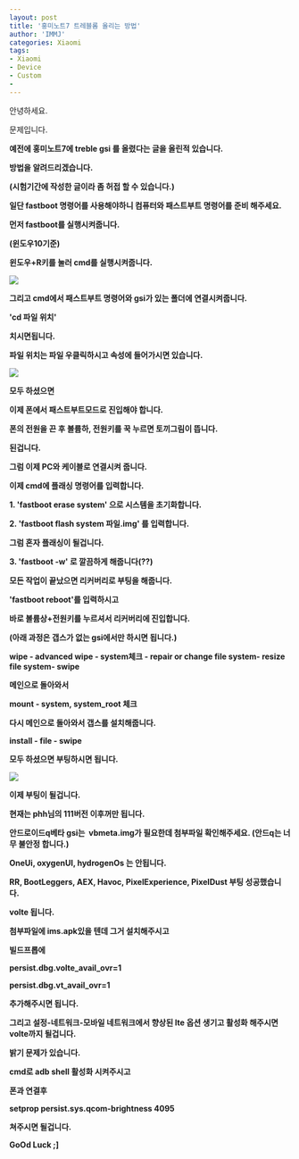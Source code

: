 ```yaml
---
layout: post
title: '홍미노트7 트레블롬 올리는 방법'
author: 'IMMJ'
categories: Xiaomi
tags:
- Xiaomi
- Device
- Custom
- 
---
```



<script> location.href='https://cafe.naver.com/develoid/866974' ; </script>

<p><p></p><p><p><p></p><p>안녕하세요.</p></p></p><p>문제입니다.</p><p><b></p><p>예전에 홍미노트7에 treble gsi 를 올렸다는 글을 올린적 있습니다.</p><p><p>방법을 알려드리겠습니다.</p><p><b></p><p>(시험기간에 작성한 글이라 좀 허접 할 수 있습니다.)</p><p><b></p><p>일단 fastboot 명령어를 사용해야하니 컴퓨터와 패스트부트 명령어를 준비 해주세요.</p><p><b></p><p>먼저 fastboot를 실행시켜줍니다.</p><p><b></p><p>(윈도우10기준)</p><p>윈도우+R키를 눌러 cmd를 실행시켜줍니다.</p><p><img src="https://cafeptthumb-phinf.pstatic.net/MjAxOTA0MjFfMjAz/MDAxNTU1ODU1NDU1MjU0.SqMHeKBhFG2MAWkzPyFqrbsgefe16UFzj4AUT_kgrSQg.LFKwit_VzTP-RnLs24-8kP8kvCD4D0I4VOMnp0GXmDAg.PNG.kmss9531/1.PNG?type=w740"></p><p><b></p><p>그리고 cmd에서 패스트부트 명령어와 gsi가 있는 폴더에 연결시켜줍니다.</p><p><b></p><p>'cd 파일 위치'</p><p>치시면됩니다.</p><p>파일 위치는 파일 우클릭하시고 속성에 들어가시면 있습니다.</p><p><b></p><p><img src="https://cafeptthumb-phinf.pstatic.net/MjAxOTA0MjFfODMg/MDAxNTU1ODU1NjM4MjMy.BmuVnhOv6NESPvOFkSaiHstR9aOv9mMh07zm0i9OtjUg.V-tpOuMxnegSi2ppkwuCK7nmOwzq71qVdAlRXtNYMlog.PNG.kmss9531/2.PNG?type=w740"><b></p><p><b></p><p>모두 하셨으면&nbsp;</p><p>이제 폰에서 패스트부트모드로 진입해야 합니다.</p><p><b></p><p>폰의 전원을 끈 후 볼륨하, 전원키를 꾹 누르면 토끼그림이 뜹니다.</p><p>된겁니다.</p><p><b></p><p>그럼 이제 PC와 케이블로 연결시켜 줍니다.</p><p><b></p><p>이제 cmd에 플래싱 명령어를 입력합니다.</p><p>1. 'fastboot erase system' 으로 시스템을 초기화합니다.</p><p>2. 'fastboot flash system 파일.img'&nbsp;를 입력합니다.</p><p>그럼 혼자 플래싱이 될겁니다.</p><p>3. 'fastboot -w' 로 깔끔하게 해줍니다(??)</p><p><b></p><p>모든 작업이 끝났으면 리커버리로 부팅을 해줍니다.</p><p>'fastboot reboot'를 입력하시고&nbsp;</p><p>바로&nbsp;볼륨상+전원키를 누르셔서 리커버리에 진입합니다.</p><p><b></p><p>(아래 과정은 갭스가 없는 gsi에서만 하시면 됩니다.)</p><p>wipe - advanced wipe - system체크 - repair or change file system- resize file system- swipe</p><p>메인으로 돌아와서</p><p>mount - system, system_root 체크</p><p>다시 메인으로 돌아와서 갭스를 설치해줍니다.</p><p>install - file - swipe</p><p>모두 하셨으면 부팅하시면 됩니다.</p><p><img src="https://cafeptthumb-phinf.pstatic.net/MjAxOTA0MjFfMTY5/MDAxNTU1ODU3ODM2MTIx.HUUAz1TTnX0hr13uBNUtPs0N1HkMxZ_gO1MoIrvvBxog.hvvGdmSYEeuRXUExQfeC51h2r8-Gt5elb6zLH2mF2XMg.GIF.kmss9531/ezgif.com-optimize.gif?type=w740"><b></p><p><b></p><p><p>이제 부팅이 될겁니다.</p><p><b></p><p><b></p><p>현재는 phh님의 111버전 이후꺼만 됩니다.</p><p>안드로이드q베타 gsi는&nbsp; vbmeta.img가 필요한데 첨부파일 확인해주세요. (안드q는 너무 불안정 합니다.)</p><p><b></p><p>OneUi, oxygenUI, hydrogenOs 는 안됩니다.</p><p>RR, BootLeggers, AEX, Havoc, PixelExperience, PixelDust 부팅 성공했습니다.</p><p><b></p><p>volte 됩니다.</p><p>첨부파일에 ims.apk있을 텐데 그거 설치해주시고&nbsp;</p><p>빌드프롭에</p><p><p>persist.dbg.volte_avail_ovr=1</p><p>persist.dbg.vt_avail_ovr=1</p><p>추가해주시면 됩니다.</p><p>그리고 설정-네트워크-모바일 네트워크에서 향상된 lte 옵션 생기고 활성화 해주시면 volte까지 될겁니다.</p></p></p></p></p><b><p><p><p><p><p><b></p><p>밝기 문제가 있습니다.</p></p></p></p></p></blockquote><p><p><p><p><p>cmd로 adb shell 활성화 시켜주시고&nbsp;</p><p>폰과 연결후</p><p>setprop persist.sys.qcom-brightness 4095</p></p><p>쳐주시면 될겁니다.</p><p><b></p><p>GoOd Luck ;]</p></p></p></p>
